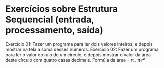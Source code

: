 # Exercícios sobre Estrutura Sequencial (entrada, processamento, saída)

Exercício 01: Fazer um programa para ler dois valores inteiros, e depois mostrar na tela a soma desses números.
Exercício 02: Fazer um programa para ler o valor do raio de um círculo, e depois mostrar o valor da área deste círculo com quatro casas decimais.
Formúla da área = π . π·r²
